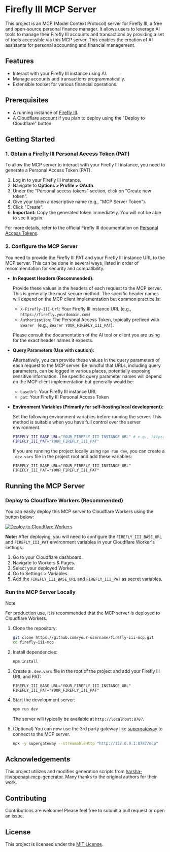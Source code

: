 # Firefly III MCP Server

This project is an MCP (Model Context Protocol) server for Firefly III, a free and open-source personal finance manager. It allows users to leverage AI tools to manage their Firefly III accounts and transactions by providing a set of tools accessible via this MCP server. This enables the creation of AI assistants for personal accounting and financial management.

## Features

*   Interact with your Firefly III instance using AI.
*   Manage accounts and transactions programmatically.
*   Extensible toolset for various financial operations.

## Prerequisites

*   A running instance of [Firefly III](https://www.firefly-iii.org/).
*   A Cloudflare account if you plan to deploy using the "Deploy to Cloudflare" button.

## Getting Started

### 1. Obtain a Firefly III Personal Access Token (PAT)

To allow the MCP server to interact with your Firefly III instance, you need to generate a Personal Access Token (PAT).

1.  Log in to your Firefly III instance.
2.  Navigate to **Options > Profile > OAuth**.
3.  Under the "Personal access tokens" section, click on "Create new token".
4.  Give your token a descriptive name (e.g., "MCP Server Token").
5.  Click "Create".
6.  **Important:** Copy the generated token immediately. You will not be able to see it again.

For more details, refer to the official Firefly III documentation on [Personal Access Tokens](https://docs.firefly-iii.org/how-to/firefly-iii/features/api/).

### 2. Configure the MCP Server

You need to provide the Firefly III PAT and your Firefly III instance URL to the MCP server. This can be done in several ways, listed in order of recommendation for security and compatibility:

*   **In Request Headers (Recommended):**

    Provide these values in the headers of each request to the MCP server. This is generally the most secure method. The specific header names will depend on the MCP client implementation but common practice is:
    *   `X-Firefly-III-Url`: Your Firefly III instance URL (e.g., `https://firefly.yourdomain.com`)
    *   `Authorization`: The Personal Access Token, typically prefixed with `Bearer ` (e.g., `Bearer YOUR_FIREFLY_III_PAT`).

    Please consult the documentation of the AI tool or client you are using for the exact header names it expects.

*   **Query Parameters (Use with caution):**

    Alternatively, you can provide these values in the query parameters of each request to the MCP server. Be mindful that URLs, including query parameters, can be logged in various places, potentially exposing sensitive information.
    The specific query parameter names will depend on the MCP client implementation but generally would be:
    *   `baseUrl`: Your Firefly III instance URL
    *   `pat`: Your Firefly III Personal Access Token

*   **Environment Variables (Primarily for self-hosting/local development):**

    Set the following environment variables before running the server. This method is suitable when you have full control over the server environment.

    ```bash
    FIREFLY_III_BASE_URL="YOUR_FIREFLY_III_INSTANCE_URL" # e.g., https://firefly.yourdomain.com
    FIREFLY_III_PAT="YOUR_FIREFLY_III_PAT"
    ```

    If you are running the project locally using `npm run dev`, you can create a `.dev.vars` file in the project root and add these variables:

    ```
    FIREFLY_III_BASE_URL="YOUR_FIREFLY_III_INSTANCE_URL"
    FIREFLY_III_PAT="YOUR_FIREFLY_III_PAT"
    ```

## Running the MCP Server

### Deploy to Cloudflare Workers (Recommended)

You can easily deploy this MCP server to Cloudflare Workers using the button below:

[![Deploy to Cloudflare Workers](https://deploy.workers.cloudflare.com/button)](https://deploy.workers.cloudflare.com/?url=https://github.com/etnperlong/firefly-iii-mcp)

**Note:** After deploying, you will need to configure the `FIREFLY_III_BASE_URL` and `FIREFLY_III_PAT` environment variables in your Cloudflare Worker's settings.

1.  Go to your Cloudflare dashboard.
2.  Navigate to Workers & Pages.
3.  Select your deployed Worker.
4.  Go to Settings > Variables.
5.  Add the `FIREFLY_III_BASE_URL` and `FIREFLY_III_PAT` as secret variables.

### Run the MCP Server Locally

> [!NOTE]
> For production use, it is recommended that the MCP server is deployed to Cloudflare Workers.

1.  Clone the repository:
    ```bash
    git clone https://github.com/your-username/firefly-iii-mcp.git
    cd firefly-iii-mcp
    ```
2.  Install dependencies:
    ```bash
    npm install
    ```
3.  Create a `.dev.vars` file in the root of the project and add your Firefly III URL and PAT:
    ```
    FIREFLY_III_BASE_URL="YOUR_FIREFLY_III_INSTANCE_URL"
    FIREFLY_III_PAT="YOUR_FIREFLY_III_PAT"
    ```
4.  Start the development server:
    ```bash
    npm run dev
    ```
    The server will typically be available at `http://localhost:8787`.

5. (Optional) You can now use the 3rd party gateway like [supergateway](https://github.com/supergateway/supergateway) to connect to the MCP server.
    ```bash
    npx -y supergateway --streamableHttp "http://127.0.0.1:8787/mcp"
    ```

## Acknowledgements

This project utilizes and modifies generation scripts from [harsha-iiiv/openapi-mcp-generator](https://github.com/harsha-iiiv/openapi-mcp-generator). Many thanks to the original authors for their work.

## Contributing

Contributions are welcome! Please feel free to submit a pull request or open an issue.

## License

This project is licensed under the [MIT License](LICENSE).
